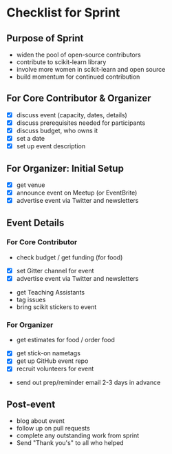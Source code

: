 # Checklist for Sprint

## Purpose of Sprint
- widen the pool of open-source contributors
- contribute to scikit-learn library
- involve more women in scikit-learn and open source
- build momentum for continued contribution

## For Core Contributor & Organizer
- [x] discuss event (capacity, dates, details)
- [x] discuss prerequisites needed for participants
- [x] discuss budget, who owns it
- [x] set a date
- [x] set up event description

## For Organizer: Initial Setup
- [x] get venue 
- [x] announce event on Meetup (or EventBrite)
- [x] advertise event via Twitter and newsletters

## Event Details
### For Core Contributor
- check budget / get funding (for food)
- [x] set Gitter channel for event
- [x] advertise event via Twitter and newsletters
- get Teaching Assistants
- tag issues
- bring scikit stickers to event

### For Organizer
- get estimates for food / order food 
- [x] get stick-on nametags
- [x] get up GitHub event repo
- [x] recruit volunteers for event
- send out prep/reminder email 2-3 days in advance

## Post-event
- blog about event
- follow up on pull requests
- complete any outstanding work from sprint
- Send "Thank you's" to all who helped
